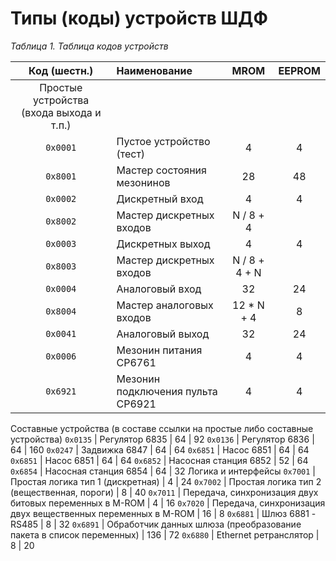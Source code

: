 # Типы (коды) устройств ШДФ

_Таблица 1. Таблица кодов устройств_

Код (шестн.) | Наименование | MROM | EEPROM
:-:|:--|:-:|:-:
Простые устройства (входа выхода и т.п.) | | |
`0x0001` | Пустое устройство (тест) | 4 | 4
`0x8001` | Мастер состояния мезонинов | 28 | 48
`0x0002` | Дискретный вход | 4 | 4
`0x8002` | Мастер дискретных входов | N / 8 + 4
`0x0003` | Дискретных выход | 4 | 4
`0x8003` | Мастер дискретных входов | N / 8 + 4 + N
`0x0004` | Аналоговый вход | 32 | 24
`0x8004` | Мастер аналоговых входов | 12 * N + 4 | 8
`0x0041` | Аналоговый выход | 32 | 24
`0x0006` | Мезонин питания СР6761 | 4 | 4
`0x6921` | Мезонин подключения пульта СР6921 | 4 | 4
Составные устройства (в составе ссылки на простые либо составные устройства)
`0x0135` | Регулятор 6835 | 64 | 92
`0x0136` | Регулятор 6836 | 64 | 160
`0x0247` | Задвижка 6847 | 64 | 64
`0x6851` | Насос 6851 | 64 | 64
`0x6851` | Насос 6851 | 64 | 64
`0x6852` | Насосная станция 6852 | 52 | 64
`0x6854` | Насосная станция 6854 | 64 | 32
Логика и интерфейсы
`0x7001` | Простая логика тип 1 (дискретная) | 4 | 24
`0x7002` | Простая логика тип 2 (вещественная, пороги) | 8 | 40
`0x7011` | Передача, синхронизация двух битовых переменных в M-ROM | 4 | 16
`0x7020` | Передача, синхронизация двух вещественных переменных в M-ROM | 16 | 8
`0x6881` | Шлюз 6881 - RS485 | 8 | 32
`0x6891` | Обработчик данных шлюза (преобразование пакета в список переменных) | 136 | 72
`0x6880` | Ethernet ретранслятор | 8 | 20
